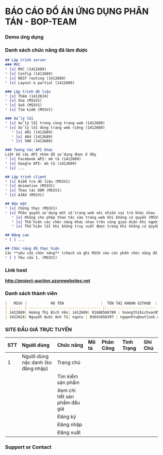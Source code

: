 # BÁO CÁO ĐỒ ÁN ỨNG DỤNG PHÂN TÁN - BOP-TEAM

### Demo ứng dụng

### Danh sách chức năng đã làm được

```markdown
## Lập trình server
### MVC
* [x] MVC (1412689)
* [x] Config (1412689)
* [x] REST routing (1412689)
* [x] Layout & partial (1412689)

### Lập trình dữ liệu
* [x] Thêm (1412624)
* [x] Xóa (MSSV1)
* [x] Sửa (MSSV1)
* [x] Tìm kiếm (MSSV1)

### Xử lý lỗi
* [x] Xử lý lỗi trong cùng trang web (1412689)
* [x] Xử lý lỗi dùng trang web riêng (1412689)
   * [x] 401 (1412689)
   * [x] 404 (1412689)
   * [x] 500 (1412689)

### Tương tác API khác
Liệt kê các API nhóm đã sử dụng được ở đây
* [x] Facebook API: mô tả (1412689)
* [x] Google API: mô tả (1412689)
* [x] ...

## Lập trình client
* [x] Kiểm tra dữ liệu (MSSV1)
* [x] Animation (MSSV1)
* [x] Thao tác DOM (MSSV1)
* [x] AJAX (MSSV1)

## Bảo mật
* [x] Chứng thực (MSSV1)
* [x] Phân quyền sử dụng một số trang web với nhiều vai trò khác nhau (MSSV1)
   * [x] Không cho phép thao tác vào trang web khi không có quyền (MSSV1)
   * [x] Thể hiện các chức năng khác nhau trên cùng giao diện khi người dùng có quyền khác nhau (MSSV1)
   * [x] Thể hiện lỗi khi không truy xuất được trang khi không có quyền (MSSV1)

## Nâng cao
* [ ] ...

## Chức năng đã thực hiện
Các **yêu cầu chức năng** (check và ghi MSSV vào các phần chức năng đã thực hiện)
* [ ] Yêu cầu 1. (MSSV1)
```

### Link host
**http://project-auction.azurewebsites.net**

### Danh sách thành viên
```markdown
|   MSSV |           HỌ TÊN                 |  TÊN TÀI KHOẢN GITHUB  |        SĐT         |         Email         |
| :----- | :-------------------------------- |:---------------------- | :----------------- |:-------------------------- |
| 1412689| Hoàng Thị Bích Vân| 1412689| 01688568780 | hoangthibichvan95@gmail.com |
| 1412624| Nguyễn Quốc Anh Tú| nqatu | 01643456397 | ngqanhtu@outlook.com|

```


### SITE ĐẤU GIÁ TRỰC TUYẾN

|   STT |           Người dùng                 |  Chức năng  |       Mô tả         |         Phân Công         | Tình Trạng| Ghi Chú|
| :----- | :-------------------------------- |:---------------------- | :----------------- |:----------------- | :----------------- |:----------------- |
| 1|Người dùng nặc danh (ko đăng nhập)|Trang chủ|||||
|  ||Tìm kiếm sản phẩm||||||
|  ||Xem chi tiết sản phẩm đấu giá||||||
|  ||Đăng ký||||||
|  ||Đăng nhập||||||
|  ||Đăng xuất||||||







### Support or Contact
